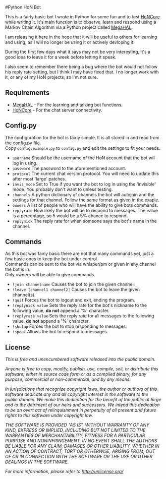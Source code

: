 #Python HoN Bot

This is a fairly basic bot I wrote in Python for some fun and to test [HoNCore](https://github.com/Joev-/HoNCore) while writing it.
It's main function is to observe, learn and respond using a Markov Chain Algorithm via a Python project called [MegaHAL](http://megahal.alioth.debian.org/).

I am releasing it here in the hope that it will be useful to others for learning and using, as I will no longer be using it or actively devloping it.

During the first few days what it says may not be very interesting, it's a good idea to leave it for a week before letting it speak.

I also seem to remember there being a bug where the bot would not follow his reply rate setting, but I think I may have fixed that.
I no longer work with it, or any of my HoN projects, so I'm not sure.

## Requirements

* [MegaHAL](http://megahal.alioth.debian.org) - For the learning and talking bot functions.
* [HoNCore](http://github.com/Joev-/HoNCore) - For the chat server connectivity.

## Config.py

The configuration for the bot is fairly simple. It is all stored in and read from the config.py file.  
Copy `config.example.py` to `config.py` and edit the settings to fit your needs.

* `username` Should be the username of the HoN account that the bot will log in using.
* `password` The password to the aforementioned account.
* `protocol` The current chat version protocol. You will need to update this after most 'large' patches.
* `invis_mode` Set to True if you want the bot to log in using the 'invisible' mode. You probably don't want to unless testing.
* `channels` A python dictionary of channels the bot will autojoin and the settings for that channel. Follow the same format as given in the exaple.
* `owners` A list of people who will have the ability to give bots commands.
* `replyrate` How likely the bot will be to respond to messages. The value is a percentage, so 5 would be a 5% chance to respond.
* `replynick` The reply rate for when someone says the bot's name in the channel.

## Commands

As this bot was fairly basic there are not that many commands yet, just a few basic ones to keep the bot under control.  
Commands can be sent to the bot via whisper/pm or given in any channel the bot is in.  
Only owners will be able to give commands.

* `!join channelname` Causes the bot to join the given channel.
* `!leave [channel1 channel2]` Causes the bot to leave the given channel(s).
* `!quit` Forces the bot to logout and exit, ending the program.
* `!replynick value` Sets the reply rate for the bot's nickname to the following value, **do not** append a '%' character.
* `!replyrate value` Sets the reply rate for all messages to the following value, **do not** append a '%' character.
* `!shutup` Forces the bot to stop responding to messages.
* `!speak` Allows the bot to respond to messages.

## License

_This is free and unencumbered software released into the public domain._

_Anyone is free to copy, modify, publish, use, compile, sell, or
distribute this software, either in source code form or as a compiled
binary, for any purpose, commercial or non-commercial, and by any
means._

_In jurisdictions that recognize copyright laws, the author or authors
of this software dedicate any and all copyright interest in the
software to the public domain. We make this dedication for the benefit
of the public at large and to the detriment of our heirs and
successors. We intend this dedication to be an overt act of
relinquishment in perpetuity of all present and future rights to this
software under copyright law._

_THE SOFTWARE IS PROVIDED "AS IS", WITHOUT WARRANTY OF ANY KIND,
EXPRESS OR IMPLIED, INCLUDING BUT NOT LIMITED TO THE WARRANTIES OF
MERCHANTABILITY, FITNESS FOR A PARTICULAR PURPOSE AND NONINFRINGEMENT.
IN NO EVENT SHALL THE AUTHORS BE LIABLE FOR ANY CLAIM, DAMAGES OR
OTHER LIABILITY, WHETHER IN AN ACTION OF CONTRACT, TORT OR OTHERWISE,
ARISING FROM, OUT OF OR IN CONNECTION WITH THE SOFTWARE OR THE USE OR
OTHER DEALINGS IN THE SOFTWARE._

_For more information, please refer to <http://unlicense.org/>_

